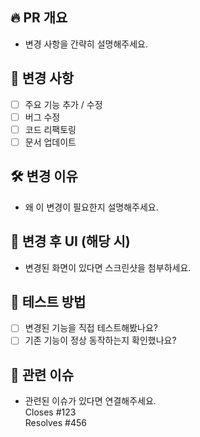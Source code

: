 ## 🔥 PR 개요
- 변경 사항을 간략히 설명해주세요.

## 📌 변경 사항
- [ ] 주요 기능 추가 / 수정
- [ ] 버그 수정
- [ ] 코드 리팩토링
- [ ] 문서 업데이트

## 🛠️ 변경 이유
- 왜 이 변경이 필요한지 설명해주세요.

## 📸 변경 후 UI (해당 시)
- 변경된 화면이 있다면 스크린샷을 첨부하세요.

## 🚀 테스트 방법
- [ ] 변경된 기능을 직접 테스트해봤나요?
- [ ] 기존 기능이 정상 동작하는지 확인했나요?

## 🔗 관련 이슈
- 관련된 이슈가 있다면 연결해주세요.  
  Closes #123  
  Resolves #456
